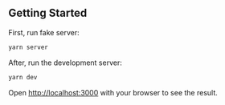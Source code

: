 

## Getting Started

First, run fake server:

```bash
yarn server
```

After, run the development server:

```bash
yarn dev
```

Open [http://localhost:3000](http://localhost:3000) with your browser to see the result.
